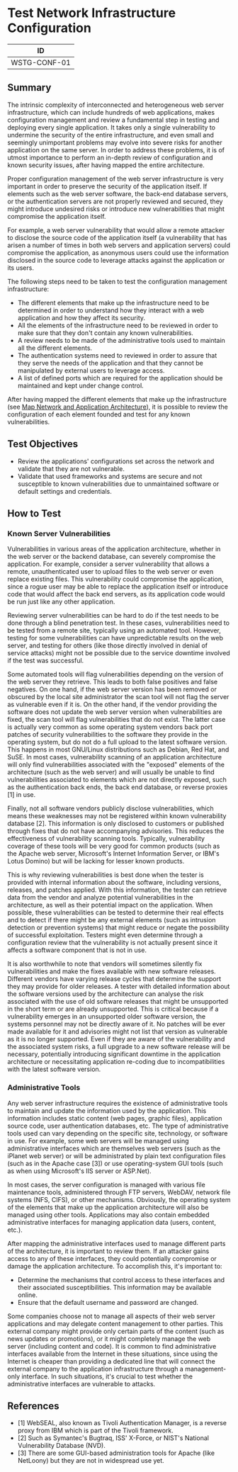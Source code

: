 # Test Network Infrastructure Configuration

|ID          |
|------------|
|WSTG-CONF-01|

## Summary

The intrinsic complexity of interconnected and heterogeneous web server infrastructure, which can include hundreds of web applications, makes configuration management and review a fundamental step in testing and deploying every single application. It takes only a single vulnerability to undermine the security of the entire infrastructure, and even small and seemingly unimportant problems may evolve into severe risks for another application on the same server. In order to address these problems, it is of utmost importance to perform an in-depth review of configuration and known security issues, after having mapped the entire architecture.

Proper configuration management of the web server infrastructure is very important in order to preserve the security of the application itself. If elements such as the web server software, the back-end database servers, or the authentication servers are not properly reviewed and secured, they might introduce undesired risks or introduce new vulnerabilities that might compromise the application itself.

For example, a web server vulnerability that would allow a remote attacker to disclose the source code of the application itself (a vulnerability that has arisen a number of times in both web servers and application servers) could compromise the application, as anonymous users could use the information disclosed in the source code to leverage attacks against the application or its users.

The following steps need to be taken to test the configuration management infrastructure:

- The different elements that make up the infrastructure need to be determined in order to understand how they interact with a web application and how they affect its security.
- All the elements of the infrastructure need to be reviewed in order to make sure that they don't contain any known vulnerabilities.
- A review needs to be made of the administrative tools used to maintain all the different elements.
- The authentication systems need to reviewed in order to assure that they serve the needs of the application and that they cannot be manipulated by external users to leverage access.
- A list of defined ports which are required for the application should be maintained and kept under change control.

After having mapped the different elements that make up the infrastructure (see [Map Network and Application Architecture](../01-Information_Gathering/10-Map_Application_Architecture.md)), it is possible to review the configuration of each element founded and test for any known vulnerabilities.

## Test Objectives

- Review the applications' configurations set across the network and validate that they are not vulnerable.
- Validate that used frameworks and systems are secure and not susceptible to known vulnerabilities due to unmaintained software or default settings and credentials.

## How to Test

### Known Server Vulnerabilities

Vulnerabilities in various areas of the application architecture, whether in the web server or the backend database, can severely compromise the application. For example, consider a server vulnerability that allows a remote, unauthenticated user to upload files to the web server or even replace existing files. This vulnerability could compromise the application, since a rogue user may be able to replace the application itself or introduce code that would affect the back end servers, as its application code would be run just like any other application.

Reviewing server vulnerabilities can be hard to do if the test needs to be done through a blind penetration test. In these cases, vulnerabilities need to be tested from a remote site, typically using an automated tool. However, testing for some vulnerabilities can have unpredictable results on the web server, and testing for others (like those directly involved in denial of service attacks) might not be possible due to the service downtime involved if the test was successful.

Some automated tools will flag vulnerabilities depending on the version of the web server they retrieve. This leads to both false positives and false negatives. On one hand, if the web server version has been removed or obscured by the local site administrator the scan tool will not flag the server as vulnerable even if it is. On the other hand, if the vendor providing the software does not update the web server version when vulnerabilities are fixed, the scan tool will flag vulnerabilities that do not exist. The latter case is actually very common as some operating system vendors back port patches of security vulnerabilities to the software they provide in the operating system, but do not do a full upload to the latest software version. This happens in most GNU/Linux distributions such as Debian, Red Hat, and SuSE. In most cases, vulnerability scanning of an application architecture will only find vulnerabilities associated with the "exposed" elements of the architecture (such as the web server) and will usually be unable to find vulnerabilities associated to elements which are not directly exposed, such as the authentication back ends, the back end database, or reverse proxies [1] in use.

Finally, not all software vendors publicly disclose vulnerabilities, which means these weaknesses may not be registered within known vulnerability database [2]. This information is only disclosed to customers or published through fixes that do not have accompanying advisories. This reduces the effectiveness of vulnerability scanning tools. Typically, vulnerability coverage of these tools will be very good for common products (such as the Apache web server, Microsoft's Internet Information Server, or IBM's Lotus Domino) but will be lacking for lesser known products.

This is why reviewing vulnerabilities is best done when the tester is provided with internal information about the software, including versions, releases, and patches applied. With this information, the tester can retrieve data from the vendor and analyze potential vulnerabilities in the architecture, as well as their potential impact on the application. When possible, these vulnerabilities can be tested to determine their real effects and to detect if there might be any external elements (such as intrusion detection or prevention systems) that might reduce or negate the possibility of successful exploitation. Testers might even determine through a configuration review that the vulnerability is not actually present since it affects a software component that is not in use.

It is also worthwhile to note that vendors will sometimes silently fix vulnerabilities and make the fixes available with new software releases. Different vendors have varying release cycles that determine the support they may provide for older releases. A tester with detailed information about the software versions used by the architecture can analyse the risk associated with the use of old software releases that might be unsupported in the short term or are already unsupported. This is critical because if a vulnerability emerges in an unsupported older software version, the systems personnel may not be directly aware of it. No patches will be ever made available for it and advisories might not list that version as vulnerable as it is no longer supported. Even if they are aware of the vulnerability and the associated system risks, a full upgrade to a new software release will be necessary, potentially introducing significant downtime in the application architecture or necessitating application re-coding due to incompatibilities with the latest software version.

### Administrative Tools

Any web server infrastructure requires the existence of administrative tools to maintain and update the information used by the application. This information includes static content (web pages, graphic files), application source code, user authentication databases, etc. The type of administrative tools used can vary depending on the specific site, technology, or software in use. For example, some web servers will be managed using administrative interfaces which are themselves web servers (such as the iPlanet web server) or will be administrated by plain text configuration files (such as in the Apache case [3]) or use operating-system GUI tools (such as when using Microsoft's IIS server or ASP.Net).

In most cases, the server configuration is managed with various file maintenance tools, administered through FTP servers, WebDAV, network file systems (NFS, CIFS), or other mechanisms. Obviously, the operating system of the elements that make up the application architecture will also be managed using other tools. Applications may also contain embedded administrative interfaces for managing application data (users, content, etc.).

After mapping the administrative interfaces used to manage different parts of the architecture, it is important to review them. If an attacker gains access to any of these interfaces, they could potentially compromise or damage the application architecture. To accomplish this, it's important to:

- Determine the mechanisms that control access to these interfaces and their associated susceptibilities. This information may be available online.
- Ensure that the default username and password are changed.

Some companies choose not to manage all aspects of their web server applications and may delegate content management to other parties. This external company might provide only certain parts of the content (such as news updates or promotions), or it might completely manage the web server (including content and code). It is common to find administrative interfaces available from the Internet in these situations, since using the Internet is cheaper than providing a dedicated line that will connect the external company to the application infrastructure through a management-only interface. In such situations, it's crucial to test whether the administrative interfaces are vulnerable to attacks.

## References

- [1] WebSEAL, also known as Tivoli Authentication Manager, is a reverse proxy from IBM which is part of the Tivoli framework.
- [2] Such as Symantec's Bugtraq, ISS' X-Force, or NIST's National Vulnerability Database (NVD).
- [3] There are some GUI-based administration tools for Apache (like NetLoony) but they are not in widespread use yet.
